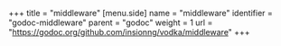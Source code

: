+++
title = "middleware"
[menu.side]
  name = "middleware"
  identifier = "godoc-middleware"
  parent = "godoc"
  weight = 1
  url = "https://godoc.org/github.com/insionng/vodka/middleware"
+++
